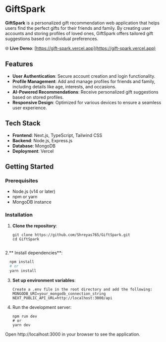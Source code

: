 # GiftSpark

**GiftSpark** is a personalized gift recommendation web application that helps users find the perfect gifts for their friends and family. By creating user accounts and storing profiles of loved ones, GiftSpark offers tailored gift suggestions based on individual preferences.

🌐 **Live Demo**: [https://gift-spark.vercel.app](https://gift-spark.vercel.app)

## Features

- **User Authentication**: Secure account creation and login functionality.
- **Profile Management**: Add and manage profiles for friends and family, including details like age, interests, and occasions.
- **AI-Powered Recommendations**: Receive personalized gift suggestions based on stored profiles.
- **Responsive Design**: Optimized for various devices to ensure a seamless user experience.

## Tech Stack

- **Frontend**: Next.js, TypeScript, Tailwind CSS
- **Backend**: Node.js, Express.js
- **Database**: MongoDB
- **Deployment**: Vercel

## Getting Started

### Prerequisites

- Node.js (v14 or later)
- npm or yarn
- MongoDB instance

### Installation

1. **Clone the repository**:
   ```
   git clone https://github.com/Shreyas765/GiftSpark.git
   cd GiftSpark
  
2.** Install dependencies**:
  ```bash
    npm install
    # or
    yarn install
```
3. **Set up environment variables**:
   ```
   Create a .env file in the root directory and add the following:
   MONGODB_URI=your_mongodb_connection_string
   NEXT_PUBLIC_API_URL=http://localhost:3000/api
   ```
4. Run the development server:
   ```
   npm run dev
   # or
   yarn dev
   ```
Open http://localhost:3000 in your browser to see the application.
